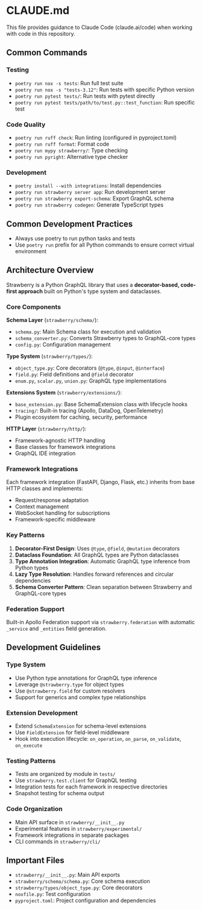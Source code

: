 # CLAUDE.md

This file provides guidance to Claude Code (claude.ai/code) when working with code in this repository.

## Common Commands

### Testing
- `poetry run nox -s tests`: Run full test suite
- `poetry run nox -s "tests-3.12"`: Run tests with specific Python version
- `poetry run pytest tests/`: Run tests with pytest directly
- `poetry run pytest tests/path/to/test.py::test_function`: Run specific test

### Code Quality
- `poetry run ruff check`: Run linting (configured in pyproject.toml)
- `poetry run ruff format`: Format code
- `poetry run mypy strawberry/`: Type checking
- `poetry run pyright`: Alternative type checker

### Development
- `poetry install --with integrations`: Install dependencies
- `poetry run strawberry server app`: Run development server
- `poetry run strawberry export-schema`: Export GraphQL schema
- `poetry run strawberry codegen`: Generate TypeScript types

## Common Development Practices
- Always use poetry to run python tasks and tests
- Use `poetry run` prefix for all Python commands to ensure correct virtual environment

## Architecture Overview

Strawberry is a Python GraphQL library that uses a **decorator-based, code-first approach** built on Python's type system and dataclasses.

### Core Components

**Schema Layer** (`strawberry/schema/`):
- `schema.py`: Main Schema class for execution and validation
- `schema_converter.py`: Converts Strawberry types to GraphQL-core types
- `config.py`: Configuration management

**Type System** (`strawberry/types/`):
- `object_type.py`: Core decorators (`@type`, `@input`, `@interface`)
- `field.py`: Field definitions and `@field` decorator
- `enum.py`, `scalar.py`, `union.py`: GraphQL type implementations

**Extensions System** (`strawberry/extensions/`):
- `base_extension.py`: Base SchemaExtension class with lifecycle hooks
- `tracing/`: Built-in tracing (Apollo, DataDog, OpenTelemetry)
- Plugin ecosystem for caching, security, performance

**HTTP Layer** (`strawberry/http/`):
- Framework-agnostic HTTP handling
- Base classes for framework integrations
- GraphQL IDE integration

### Framework Integrations

Each framework integration (FastAPI, Django, Flask, etc.) inherits from base HTTP classes and implements:
- Request/response adaptation
- Context management
- WebSocket handling for subscriptions
- Framework-specific middleware

### Key Patterns

1. **Decorator-First Design**: Uses `@type`, `@field`, `@mutation` decorators
2. **Dataclass Foundation**: All GraphQL types are Python dataclasses
3. **Type Annotation Integration**: Automatic GraphQL type inference from Python types
4. **Lazy Type Resolution**: Handles forward references and circular dependencies
5. **Schema Converter Pattern**: Clean separation between Strawberry and GraphQL-core types

### Federation Support

Built-in Apollo Federation support via `strawberry.federation` with automatic `_service` and `_entities` field generation.

## Development Guidelines

### Type System
- Use Python type annotations for GraphQL type inference
- Leverage `@strawberry.type` for object types
- Use `@strawberry.field` for custom resolvers
- Support for generics and complex type relationships

### Extension Development
- Extend `SchemaExtension` for schema-level extensions
- Use `FieldExtension` for field-level middleware
- Hook into execution lifecycle: `on_operation`, `on_parse`, `on_validate`, `on_execute`

### Testing Patterns
- Tests are organized by module in `tests/`
- Use `strawberry.test.client` for GraphQL testing
- Integration tests for each framework in respective directories
- Snapshot testing for schema output

### Code Organization
- Main API surface in `strawberry/__init__.py`
- Experimental features in `strawberry/experimental/`
- Framework integrations in separate packages
- CLI commands in `strawberry/cli/`

## Important Files

- `strawberry/__init__.py`: Main API exports
- `strawberry/schema/schema.py`: Core schema execution
- `strawberry/types/object_type.py`: Core decorators
- `noxfile.py`: Test configuration
- `pyproject.toml`: Project configuration and dependencies
